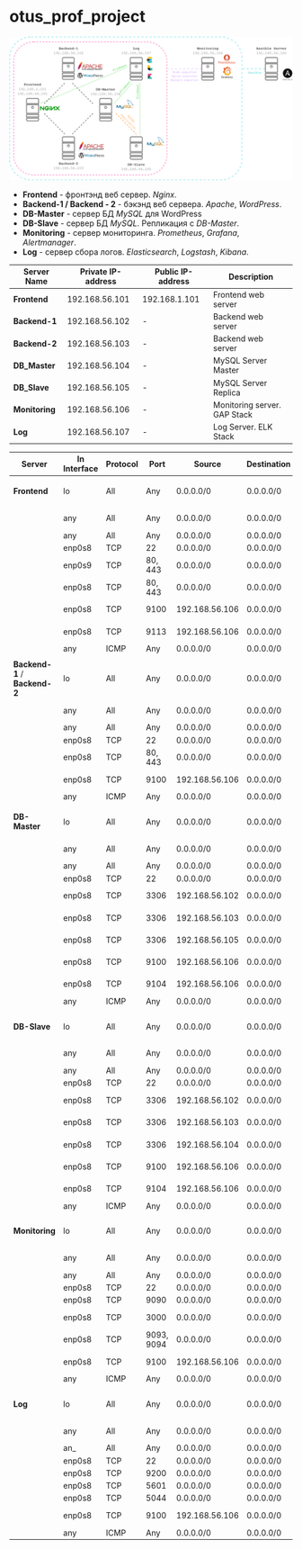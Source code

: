 # otus_prof_project

![Network map](img/map.png)

- **Frontend** - фронтэнд веб сервер. _Nginx_.  
- **Backend-1 / Backend - 2** - бэкэнд веб сервера. _Apache_, _WordPress_.  
- **DB-Master** - сервер БД _MySQL_ для WordPress  
- **DB-Slave** - сервер БД _MySQL_. Репликация с _DB-Master_.  
- **Monitoring** - сервер мониторинга. _Prometheus_, _Grafana_, _Alertmanager_.  
- **Log** - сервер сбора логов. _Elasticsearch_, _Logstash_, _Kibana_.  

| Server Name    | Private IP-address | Public IP-address | Description                  |
|----------------|--------------------|-------------------|------------------------------|
| **Frontend**   | 192.168.56.101     | 192.168.1.101     | Frontend web server          |
| **Backend-1**  | 192.168.56.102     | -                 | Backend web server           |
| **Backend-2**  | 192.168.56.103     | -                 | Backend web server           |
| **DB_Master**  | 192.168.56.104     | -                 | MySQL Server Master          |
| **DB_Slave**   | 192.168.56.105     | -                 | MySQL Server Replica         |
| **Monitoring** | 192.168.56.106     | -                 | Monitoring server. GAP Stack |
| **Log**        | 192.168.56.107     | -                 | Log Server. ELK Stack        |
  

  
| Server                        | In Interface  | Protocol | Port       | Source          | Destination     | Action  | State               | Description                |
|-------------------------------|---------------|----------|------------|-----------------|-----------------|---------|---------------------|----------------------------|
| **Frontend**                  | lo            | All      | Any        | 0.0.0.0/0       | 0.0.0.0/0       | Accept  |                     | Accept traffic to loopback |
|                               | any           | All      | Any        | 0.0.0.0/0       | 0.0.0.0/0       | Accept  | Established Related | Accepted established       |
|                               | any           | All      | Any        | 0.0.0.0/0       | 0.0.0.0/0       | Drop    | Invalid             | Drop invalid               |
|                               | enp0s8        | TCP      | 22         | 0.0.0.0/0       | 0.0.0.0/0       | Accept  | New                 | SSH                        |
|                               | enp0s9        | TCP      | 80, 443    | 0.0.0.0/0       | 0.0.0.0/0       | Accept  |                     | HTTP / HTTPS               |
|                               | enp0s8        | TCP      | 80, 443    | 0.0.0.0/0       | 0.0.0.0/0       | Accept  |                     | HTTP / HTTPS               |
|                               | enp0s8        | TCP      | 9100       | 192.168.56.106  | 0.0.0.0/0       | Accept  |                     | Node exporter              |
|                               | enp0s8        | TCP      | 9113       | 192.168.56.106  | 0.0.0.0/0       | Accept  |                     | Nginx exporter             |
|                               | any           | ICMP     | Any        | 0.0.0.0/0       | 0.0.0.0/0       | Accept  |                     | Accept ICMP                |
|                               |               |          |            |                 |                 |         |                     |                            |
| **Backend-1** / **Backend-2** | lo            | All      | Any        | 0.0.0.0/0       | 0.0.0.0/0       | Accept  |                     | Accept traffic to loopback |
|                               | any           | All      | Any        | 0.0.0.0/0       | 0.0.0.0/0       | Accept  | Established Related | Accepted established       |
|                               | any           | All      | Any        | 0.0.0.0/0       | 0.0.0.0/0       | Drop    | Invalid             | Drop invalid               |
|                               | enp0s8        | TCP      | 22         | 0.0.0.0/0       | 0.0.0.0/0       | Accept  | New                 | SSH                        |
|                               | enp0s8        | TCP      | 80, 443    | 0.0.0.0/0       | 0.0.0.0/0       | Accept  |                     | HTTP / HTTPS               |
|                               | enp0s8        | TCP      | 9100       | 192.168.56.106  | 0.0.0.0/0       | Accept  |                     | Node exporter              |
|                               | any           | ICMP     | Any        | 0.0.0.0/0       | 0.0.0.0/0       | Accept  |                     | Accept ICMP                |
|                               |               |          |            |                 |                 |         |                     |                            |
| **DB-Master**                 | lo            | All      | Any        | 0.0.0.0/0       | 0.0.0.0/0       | Accept  |                     | Accept traffic to loopback |
|                               | any           | All      | Any        | 0.0.0.0/0       | 0.0.0.0/0       | Accept  | Established Related | Accepted established       |
|                               | any           | All      | Any        | 0.0.0.0/0       | 0.0.0.0/0       | Drop    | Invalid             | Drop invalid               |
|                               | enp0s8        | TCP      | 22         | 0.0.0.0/0       | 0.0.0.0/0       | Accept  | New                 | SSH                        |
|                               | enp0s8        | TCP      | 3306       | 192.168.56.102  | 0.0.0.0/0       | Accept  |                     | MySQL for Backend-1        |
|                               | enp0s8        | TCP      | 3306       | 192.168.56.103  | 0.0.0.0/0       | Accept  |                     | MySQL for Backend-2        |
|                               | enp0s8        | TCP      | 3306       | 192.168.56.105  | 0.0.0.0/0       | Accept  |                     | MySQL for DB-Slave         |
|                               | enp0s8        | TCP      | 9100       | 192.168.56.106  | 0.0.0.0/0       | Accept  |                     | Node exporter              |
|                               | enp0s8        | TCP      | 9104       | 192.168.56.106  | 0.0.0.0/0       | Accept  |                     | MySQL exporter             |
|                               | any           | ICMP     | Any        | 0.0.0.0/0       | 0.0.0.0/0       | Accept  |                     | Accept ICMP                |
|                               |               |          |            |                 |                 |         |                     |                            |
| **DB-Slave**                  | lo            | All      | Any        | 0.0.0.0/0       | 0.0.0.0/0       | Accept  |                     | Accept traffic to loopback |
|                               | any           | All      | Any        | 0.0.0.0/0       | 0.0.0.0/0       | Accept  | Established Related | Accepted established       |
|                               | any           | All      | Any        | 0.0.0.0/0       | 0.0.0.0/0       | Drop    | Invalid             | Drop invalid               |
|                               | enp0s8        | TCP      | 22         | 0.0.0.0/0       | 0.0.0.0/0       | Accept  | New                 | SSH                        |
|                               | enp0s8        | TCP      | 3306       | 192.168.56.102  | 0.0.0.0/0       | Accept  |                     | MySQL for Backend-1        |
|                               | enp0s8        | TCP      | 3306       | 192.168.56.103  | 0.0.0.0/0       | Accept  |                     | MySQL for Backend-2        |
|                               | enp0s8        | TCP      | 3306       | 192.168.56.104  | 0.0.0.0/0       | Accept  |                     | MySQL for DB-Master        |
|                               | enp0s8        | TCP      | 9100       | 192.168.56.106  | 0.0.0.0/0       | Accept  |                     | Node exporter              |
|                               | enp0s8        | TCP      | 9104       | 192.168.56.106  | 0.0.0.0/0       | Accept  |                     | MySQL exporter             |
|                               | any           | ICMP     | Any        | 0.0.0.0/0       | 0.0.0.0/0       | Accept  |                     | Accept ICMP                |
|                               |               |          |            |                 |                 |         |                     |                            |
| **Monitoring**                | lo            | All      | Any        | 0.0.0.0/0       | 0.0.0.0/0       | Accept  |                     | Accept traffic to loopback |
|                               | any           | All      | Any        | 0.0.0.0/0       | 0.0.0.0/0       | Accept  | Established Related | Accepted established       |
|                               | any           | All      | Any        | 0.0.0.0/0       | 0.0.0.0/0       | Drop    | Invalid             | Drop invalid               |
|                               | enp0s8        | TCP      | 22         | 0.0.0.0/0       | 0.0.0.0/0       | Accept  | New                 | SSH                        |
|                               | enp0s8        | TCP      | 9090       | 0.0.0.0/0       | 0.0.0.0/0       | Accept  |                     | Prometheus                 |
|                               | enp0s8        | TCP      | 3000       | 0.0.0.0/0       | 0.0.0.0/0       | Accept  |                     | Grafana Server             |
|                               | enp0s8        | TCP      | 9093, 9094 | 0.0.0.0/0       | 0.0.0.0/0       | Accept  |                     | Alertmanager               |
|                               | enp0s8        | TCP      | 9100       | 192.168.56.106  | 0.0.0.0/0       | Accept  |                     | Node exporter              |
|                               | any           | ICMP     | Any        | 0.0.0.0/0       | 0.0.0.0/0       | Accept  |                     | Accept ICMP                |
|                               |               |          |            |                 |                 |         |                     |                            |
| **Log**                       | lo            | All      | Any        | 0.0.0.0/0       | 0.0.0.0/0       | Accept  |                     | Accept traffic to loopback |
|                               | any           | All      | Any        | 0.0.0.0/0       | 0.0.0.0/0       | Accept  | Established Related | Accepted established       |
|                               | an_           | All      | Any        | 0.0.0.0/0       | 0.0.0.0/0       | Drop    | Invalid             | Drop invalid               |
|                               | enp0s8        | TCP      | 22         | 0.0.0.0/0       | 0.0.0.0/0       | Accept  | New                 | SSH                        |
|                               | enp0s8        | TCP      | 9200       | 0.0.0.0/0       | 0.0.0.0/0       | Accept  |                     | Elasticsearch              |
|                               | enp0s8        | TCP      | 5601       | 0.0.0.0/0       | 0.0.0.0/0       | Accept  |                     | Kibana                     |
|                               | enp0s8        | TCP      | 5044       | 0.0.0.0/0       | 0.0.0.0/0       | Accept  |                     | Logstash                   |
|                               | enp0s8        | TCP      | 9100       | 192.168.56.106  | 0.0.0.0/0       | Accept  |                     | Node exporter              |
|                               | any           | ICMP     | Any        | 0.0.0.0/0       | 0.0.0.0/0       | Accept  |                     | Accept ICMP                |

























